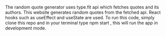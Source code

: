 The random quote generator uses type.fit api which fetches quotes and its authors.
This website generates random quotes from the fetched api.
React hooks such as useEffect and useState are used.
To run this code, simply clone this repo and in your terminal type npm start , this will run the app in development mode.
